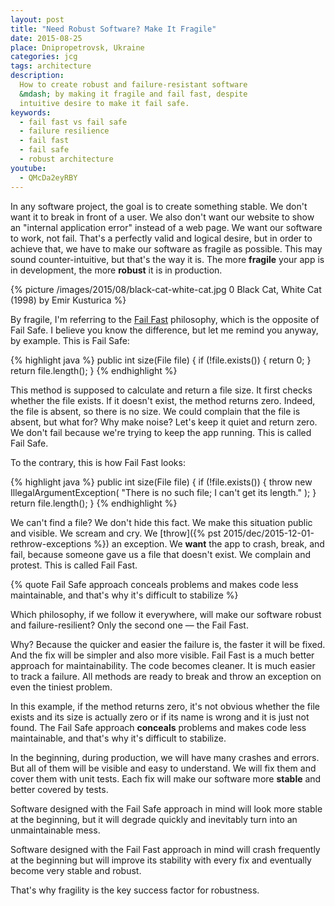 ```yaml
---
layout: post
title: "Need Robust Software? Make It Fragile"
date: 2015-08-25
place: Dnipropetrovsk, Ukraine
categories: jcg
tags: architecture
description:
  How to create robust and failure-resistant software
  &mdash; by making it fragile and fail fast, despite
  intuitive desire to make it fail safe.
keywords:
  - fail fast vs fail safe
  - failure resilience
  - fail fast
  - fail safe
  - robust architecture
youtube:
  - QMcDa2eyRBY
---
```


In any software project, the goal is to create something stable. We don't want it
to break in front of a user. We also don't want our website to show an
"internal application error" instead of a web page. We want our software
to work, not fail. That's a perfectly valid and logical desire,
but in order to achieve that, we have to make our software as fragile
as possible. This may sound counter-intuitive, but that's the way it is.
The more **fragile** your app is in development, the more **robust** it is
in production.

<!--more-->

{% picture /images/2015/08/black-cat-white-cat.jpg 0 Black Cat, White Cat (1998) by Emir Kusturica %}

By fragile, I'm referring to the [Fail Fast](http://martinfowler.com/ieeeSoftware/failFast.pdf)
philosophy, which is the opposite of
Fail Safe. I believe you know the difference, but let me remind you anyway,
by example. This is Fail Safe:

{% highlight java %}
public int size(File file) {
  if (!file.exists()) {
    return 0;
  }
  return file.length();
}
{% endhighlight %}

This method is supposed to calculate and return a file size. It first checks
whether the file exists. If it doesn't exist, the method returns zero. Indeed,
the file is absent, so there is no size. We could complain that the file is
absent, but what for? Why make noise? Let's keep it quiet and return zero.
We don't fail because we're trying to keep the app running. This is called Fail Safe.

To the contrary, this is how Fail Fast looks:

{% highlight java %}
public int size(File file) {
  if (!file.exists()) {
    throw new IllegalArgumentException(
      "There is no such file; I can't get its length."
    );
  }
  return file.length();
}
{% endhighlight %}

We can't find a file? We don't hide this fact. We make this situation
public and visible. We scream and cry. We
[throw]({% pst 2015/dec/2015-12-01-rethrow-exceptions %}) an exception. We **want** the
app to crash, break, and fail, because someone gave us a file that doesn't
exist. We complain and protest. This is called Fail Fast.

{% quote Fail Safe approach conceals problems and makes code less maintainable, and that's why it's difficult to stabilize %}

Which philosophy, if we follow it everywhere, will make our software
robust and failure-resilient? Only the second one &mdash; the Fail Fast.

Why? Because the quicker and easier the failure is, the faster it will
be fixed. And the fix will be simpler and also more visible. Fail Fast
is a much better approach for maintainability. The code becomes cleaner.
It is much easier to track a failure. All methods are ready to break and throw
an exception on even the tiniest problem.

In this example, if the method returns zero, it's not obvious
whether the file exists and its size is actually zero or if its name is wrong
and it is just not found. The Fail Safe approach **conceals** problems and makes
code less maintainable, and that's why it's difficult to stabilize.

In the beginning, during production, we will have many crashes and errors. But
all of them will be visible and easy to understand. We will fix them and
cover them with unit tests. Each fix will make our software more **stable**
and better covered by tests.

Software designed with the Fail Safe approach in mind will look more stable
at the beginning, but it will degrade quickly and inevitably turn into
an unmaintainable mess.

Software designed with the Fail Fast approach in mind will crash frequently
at the beginning but will improve its stability with every fix and eventually
become very stable and robust.

That's why fragility is the key success factor for robustness.

